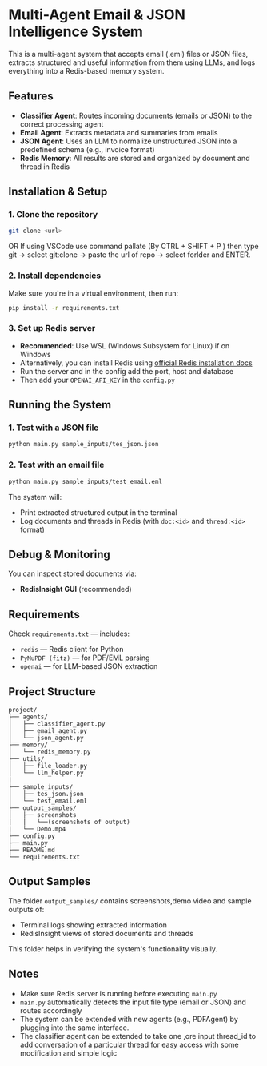 # Multi-Agent Email & JSON Intelligence System

This is a multi-agent system that accepts email (.eml) files or JSON files, extracts structured and useful information from them using LLMs, and logs everything into a Redis-based memory system.

## Features

- **Classifier Agent**: Routes incoming documents (emails or JSON) to the correct processing agent
- **Email Agent**: Extracts metadata and summaries from emails
- **JSON Agent**: Uses an LLM to normalize unstructured JSON into a predefined schema (e.g., invoice format)
- **Redis Memory**: All results are stored and organized by document and thread in Redis

## Installation & Setup

### 1. Clone the repository
```bash
git clone <url>

```
OR
If using VSCode use command pallate (By CTRL + SHIFT + P ) then type git -> select git:clone -> paste the url of repo -> select forlder and ENTER.

### 2. Install dependencies
Make sure you're in a virtual environment, then run:
```bash
pip install -r requirements.txt
```

### 3. Set up Redis server
- **Recommended**: Use WSL (Windows Subsystem for Linux) if on Windows
- Alternatively, you can install Redis using [official Redis installation docs](https://redis.io/docs/getting-started/installation/)
- Run the server and in the config add the port, host and database
- Then add your `OPENAI_API_KEY` in the `config.py`

## Running the System

### 1. Test with a JSON file
```bash
python main.py sample_inputs/tes_json.json
```

### 2. Test with an email file
```bash
python main.py sample_inputs/test_email.eml
```

The system will:
- Print extracted structured output in the terminal
- Log documents and threads in Redis (with `doc:<id>` and `thread:<id>` format)

## Debug & Monitoring

You can inspect stored documents via:
- **RedisInsight GUI** (recommended)

## Requirements

Check `requirements.txt` — includes:
- `redis` — Redis client for Python
- `PyMuPDF (fitz)` — for PDF/EML parsing
- `openai` — for LLM-based JSON extraction

## Project Structure

```
project/
├── agents/
│   ├── classifier_agent.py
│   ├── email_agent.py
│   └── json_agent.py
├── memory/
│   └── redis_memory.py
├── utils/
│   ├── file_loader.py
│   └── llm_helper.py
|
├── sample_inputs/
│   ├── tes_json.json
│   └── test_email.eml
├── output_samples/
│   ├── screenshots
|   |   └──(screenshots of output)
|   └── Demo.mp4
├── config.py
├── main.py
├── README.md
└── requirements.txt

```

## Output Samples

The folder `output_samples/` contains screenshots,demo video and sample outputs of:
- Terminal logs showing extracted information
- RedisInsight views of stored documents and threads

This folder helps in verifying the system's functionality visually.

## Notes

- Make sure Redis server is running before executing `main.py`
- `main.py` automatically detects the input file type (email or JSON) and routes accordingly
- The system can be extended with new agents  (e.g., PDFAgent) by plugging into the same interface.
- The classifier agent can be extended to take one ,ore input thread_id to add conversation of a particular thread
  for easy access with some modification and simple logic

